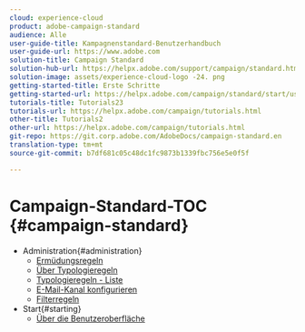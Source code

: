 ```yaml
---
cloud: experience-cloud
product: adobe-campaign-standard
audience: Alle
user-guide-title: Kampagnenstandard-Benutzerhandbuch
user-guide-url: https://www.adobe.com
solution-title: Campaign Standard
solution-hub-url: https://helpx.adobe.com/support/campaign/standard.html
solution-image: assets/experience-cloud-logo -24. png
getting-started-title: Erste Schritte
getting-started-url: https://helpx.adobe.com/campaign/standard/start/user-guide.html
tutorials-title: Tutorials23
tutorials-url: https://helpx.adobe.com/campaign/tutorials.html
other-title: Tutorials2
other-url: https://helpx.adobe.com/campaign/tutorials.html
git-repo: https://git.corp.adobe.com/AdobeDocs/campaign-standard.en
translation-type: tm+mt
source-git-commit: b7df681c05c48dc1fc9873b1339fbc756e5e0f5f

---
```



# Campaign-Standard-TOC {#campaign-standard}

+ Administration{#administration}
   + [Ermüdungsregeln](administration/using/fatigue-rules.md)
   + [Über Typologieregeln](administration/using/about-typology-rules.md)
   + [Typologieregeln - Liste](administration/using/about-typology-rules.md#typology-rules)
   + [E-Mail-Kanal konfigurieren](administration/using/configuring-email-channel.md)
   + [Filterregeln](administration/using/filtering-rules.md)
+ Start{#starting}
   + [Über die Benutzeroberfläche](start/using/about-the-interface.md)
